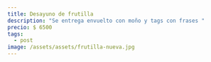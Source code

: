 ```yaml
---
title: Desayuno de frutilla
description: "Se entrega envuelto con moño y tags con frases "
precio: $ 6500
tags:
  - post
image: /assets/assets/frutilla-nueva.jpg
---
```

